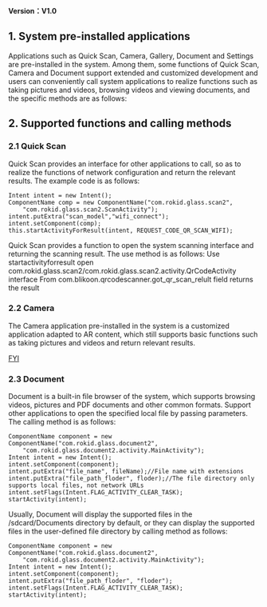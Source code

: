 **Version：V1.0**


<h2 id="2">1. System pre-installed applications</h2>

Applications such as Quick Scan, Camera, Gallery, Document and Settings are pre-installed in the system. Among them, some functions of Quick Scan, Camera and Document support extended and customized development and users can conveniently call system applications to realize functions such as taking pictures and videos, browsing videos and viewing documents, and the specific methods are as follows: 

<h2 id="3">2. Supported functions and calling methods</h2>

### 2.1 Quick Scan
Quick Scan provides an interface for other applications to call, so as to realize the functions of network configuration and return the relevant results. The example code is as follows: 

```
Intent intent = new Intent();
ComponentName comp = new ComponentName("com.rokid.glass.scan2",
	"com.rokid.glass.scan2.ScanActivity");
intent.putExtra("scan_model","wifi_connect");
intent.setComponent(comp);
this.startActivityForResult(intent, REQUEST_CODE_QR_SCAN_WIFI);
```

Quick Scan provides a function to open the system scanning interface and returning the scanning result. The use method is as follows:
Use startactivityforresult open com.rokid.glass.scan2/com.rokid.glass.scan2.activity.QrCodeActivity interface
From com.blikoon.qrcodescanner.got_qr_scan_relult field returns the result

### 2.2 Camera

The Camera application pre-installed in the system is a customized application adapted to AR content, which still supports basic functions such as taking pictures and videos and return relevant results.

[FYI](https://developer.android.com/training/camera/photobasics)


### 2.3 Document

Document is a built-in file browser of the system, which supports browsing videos, pictures and PDF documents and other common formats. Support other applications to open the specified local file by passing parameters.  
The calling method is as follows:

```
ComponentName component = new ComponentName("com.rokid.glass.document2",
	"com.rokid.glass.document2.activity.MainActivity");
Intent intent = new Intent();
intent.setComponent(component);
intent.putExtra("file_name", fileName);//File name with extensions
intent.putExtra("file_path_floder", floder);//The file directory only supports local files, not network URLs
intent.setFlags(Intent.FLAG_ACTIVITY_CLEAR_TASK);
startActivity(intent);
```

Usually, Document will display the supported files in the /sdcard/Documents directory by default, or they can display the supported files in the user-defined file directory by calling method as follows:

```
ComponentName component = new ComponentName("com.rokid.glass.document2",
	"com.rokid.glass.document2.activity.MainActivity");
Intent intent = new Intent();
intent.setComponent(component);
intent.putExtra("file_path_floder", "floder");
intent.setFlags(Intent.FLAG_ACTIVITY_CLEAR_TASK);
startActivity(intent);
```




